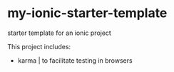 # my-ionic-starter-template
starter template for an ionic project

This project includes:
  - karma | to facilitate testing in browsers
